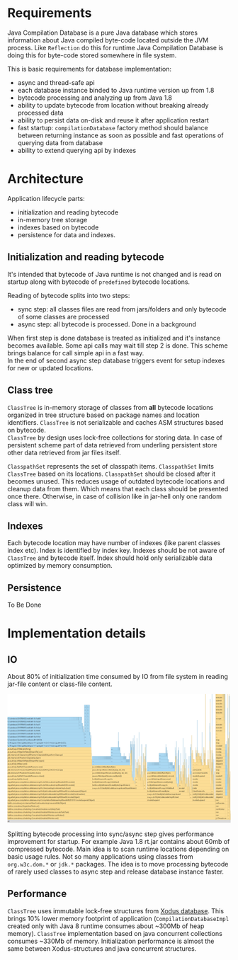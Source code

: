 # Requirements

Java Compilation Database is a pure Java database which stores information about Java compiled byte-code located outside
the JVM process. Like `Reflection` do this for runtime Java Compilation Database is doing this for byte-code stored
somewhere in file system.

This is basic requirements for database implementation: 

* async and thread-safe api
* each database instance binded to Java runtime version up from 1.8 
* bytecode processing and analyzing up from Java 1.8
* ability to update bytecode from location without breaking already processed data
* ability to persist data on-disk and reuse it after application restart
* fast startup: `compilationDatabase` factory method should balance between returning instance as soon as possible and fast operations of querying data from database
* ability to extend querying api by indexes

# Architecture

Application lifecycle parts: 
* initialization and reading bytecode
* in-memory tree storage
* indexes based on bytecode
* persistence for data and indexes.

## Initialization and reading bytecode

It's intended that bytecode of Java runtime is not changed and is read on startup along with bytecode of `predefined` bytecode locations.

Reading of bytecode splits into two steps:
* sync step: all classes files are read from jars/folders and only bytecode of some classes are processed  
* async step: all bytecode is processed. Done in a background

When first step is done database is treated as initialized and it's instance becomes available. Some api calls may wait till step 2 is done. This scheme brings balance for call simple api in a fast way.  
In the end of second async step database triggers event for setup indexes for new or updated locations. 

## Class tree

`ClassTree` is in-memory storage of classes from **all** bytecode locations organized in tree structure based on package names and location identifiers. `ClassTree` is not serializable and caches ASM structures based on bytecode.  
`ClassTree` by design uses lock-free collections for storing data. In case of persistent scheme part of data retrieved from underling persistent store other data retrieved from jar files itself.

`ClasspathSet` represents the set of classpath items. `ClasspathSet` limits `ClassTree` based on its locations. `ClasspathSet` should be closed after it becomes unused. This reduces usage of outdated bytecode locations and cleanup data from them. Which means that each class should be presented once there. Otherwise, in case of collision like in jar-hell only one random class will win.

## Indexes

Each bytecode location may have number of indexes (like parent classes index etc). Index is identified by index key. Indexes should be not aware of `ClassTree` and bytecode itself. Index should hold only serializable data optimized by memory consumption. 

## Persistence

To Be Done

# Implementation details

## IO

About 80% of initialization time consumed by IO from file system in reading jar-file content or class-file content.

![database initialization for Java runtime only](./img/flamegraph.png)

Splitting bytecode processing into sync/async step gives performance improvement for startup. For example Java 1.8 rt.jar contains about 60mb of compressed bytecode.
Main idea is to scan runtime locations depending on basic usage rules. Not so many applications using classes from `org.w3c.dom.*` or `jdk.*` packages. The idea is to move processing bytecode of rarely used classes to async step and release database instance faster. 

## Performance

`ClassTree` uses immutable lock-free structures from [Xodus database](https://github.com/JetBrains/xodus). This brings 10% lower memory footprint of application (`CompilationDatabaseImpl` created only with Java 8 runtime consumes about ~300Mb of heap memory). `ClassTree` implementation based on java concurrent collections consumes ~330Mb of memory.
Initialization performance is almost the same between Xodus-structures and java concurrent structures.
